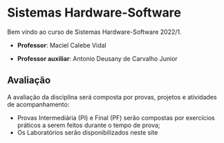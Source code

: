 # Sistemas Hardware-Software

Bem vindo ao curso de Sistemas Hardware-Software 2022/1. 

* **Professor**: Maciel Calebe Vidal

* **Professor auxiliar**: Antonio Deusany de Carvalho Junior

## Avaliação

A avaliação da disciplina será composta por provas, projetos e atividades de acompanhamento:

* Provas Intermediária (PI) e Final (PF) serão compostas por exercícios práticos a serem feitos durante o tempo de prova;
* Os Laboratórios serão disponibilizados neste site

<!---Ver critérios de avaliação na [aula 01](aulas/01-inteiros/slides.pdf)-->
